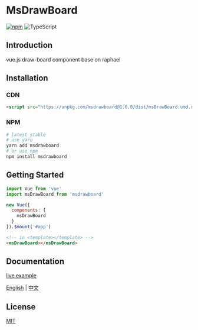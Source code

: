 # MsDrawBoard

[![npm](https://img.shields.io/npm/l/msdrawboard.svg)](https://www.npmjs.com/package/msdrawboard) ![TypeScript](https://img.shields.io/badge/TypeScript->=2.8.3-blue.svg?style=flat)

## Introduction

vue.js draw-board component base on raphael

## Installation

### CDN

```html
<script src="https://unpkg.com/msdrawboard@1.0.0/dist/msDrawBoard.umd.min.js"></script>
```

### NPM
```bash
# latest stable
# use yarn
yarn add msdrawboard
# or use npm
npm install msdrawboard
```

## Getting Started
```js
import Vue from 'vue'
import msDrawBoard from 'msdrawboard'

new Vue({
  components: {
    msDrawBoard
  }
}).$mount('#app')
```

```html
<!-- in <template></template> -->
<msDrawBoard></msDrawBoard>
```

## Documentation

[live example](https://jsfiddle.net/JxJayden/4jcp9gvp/6/?utm_source=website&utm_medium=embed&utm_campaign=4jcp9gvp)

[English](./docs/API.md) | [中文](./docs/API-zh.md)

## License

[MIT](http://opensource.org/licenses/MIT)
